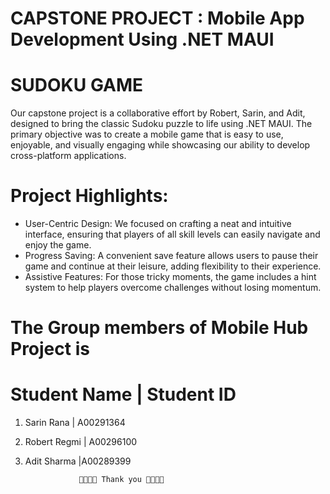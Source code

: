 

# CAPSTONE PROJECT : Mobile App Development Using .NET MAUI
# SUDOKU GAME

Our capstone project is a collaborative effort by Robert, Sarin, and Adit, designed to bring the classic Sudoku puzzle to life using .NET MAUI. The primary objective was to create a mobile game that is easy to use, enjoyable, and visually engaging while showcasing our ability to develop cross-platform applications.

# Project Highlights: 
*  User-Centric Design:
          We focused on crafting a neat and intuitive interface, ensuring that players of all skill levels can easily navigate and enjoy the game.
* Progress Saving:
           A convenient save feature allows users to pause their game and continue at their leisure, adding flexibility to their experience.
* Assistive Features: 
            For those tricky moments, the game includes a hint system to help players overcome challenges without losing momentum.


# The Group members of Mobile Hub Project is 
  # Student Name | Student ID
   1. Sarin Rana | A00291364
   2. Robert Regmi | A00296100
   3. Adit Sharma  |A00289399
  
                      🧿🧿🧿🧿 Thank you 👋👋👋👋

